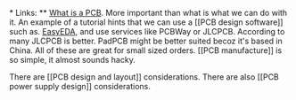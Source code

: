 * Links: 
 ** [What is a PCB](https://www.youtube.com/watch?v=MsdJgEinb34). More important than what is what we can do with it. An example of a tutorial hints that we can use a [[PCB design software]] such as. [EasyEDA](https://easyeda.com/), and use services like PCBWay or JLCPCB. According to many JLCPCB is better.  PadPCB might be better suited becoz it's based in China. All of these are great for small sized orders. [[PCB manufacture]] is so simple, it almost sounds hacky.

There are [[PCB design and layout]] considerations. There are also [[PCB power supply design]] considerations.
